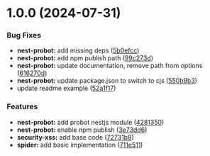 # 1.0.0 (2024-07-31)


### Bug Fixes

* **nest-probot:** add missing deps ([5b0efcc](https://github.com/hive-o/libraries/commit/5b0efccd712168fa7e31e0bf493f9d3b7546a668))
* **nest-probot:** add npm publish path ([99c273d](https://github.com/hive-o/libraries/commit/99c273dd27e6b7f75ca0a82df596ac746e83b7a2))
* **nest-probot:** update documentation, remove path from options ([616270d](https://github.com/hive-o/libraries/commit/616270d62c129678755685568142352ebe1a6a3e))
* **nest-probot:** update package.json to switch to cjs ([550b9b3](https://github.com/hive-o/libraries/commit/550b9b38d677510dd6ffe3d8d23a330ae636c365))
* update readme example ([52a1f17](https://github.com/hive-o/libraries/commit/52a1f178f4f75f63434fbedf0e4728629a59a81a))


### Features

* **nest-probot:** add probot nestjs module ([4281350](https://github.com/hive-o/libraries/commit/428135004ea8b2ca9eeafdfd48f8e62da6b29e95))
* **nest-probot:** enable npm publish ([3e73dd6](https://github.com/hive-o/libraries/commit/3e73dd6fe55e67cfebe874f054699be1a03f90ba))
* **security-xss:** add base code ([72731b8](https://github.com/hive-o/libraries/commit/72731b83db9b3d72732633160253dc647e154e0b))
* **spider:** add basic implementation ([711e511](https://github.com/hive-o/libraries/commit/711e511cfc22d9c9b1cdb51b05d3a86a2ab3fcd1))
